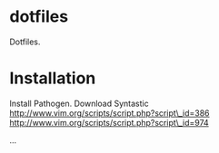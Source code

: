 dotfiles
========

Dotfiles.

Installation
============

Install Pathogen.
Download Syntastic
http://www.vim.org/scripts/script.php?script\_id=386
http://www.vim.org/scripts/script.php?script\_id=974

...
